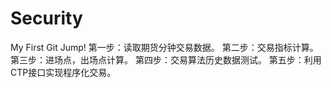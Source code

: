 # Security
My First Git Jump!
第一步：读取期货分钟交易数据。
第二步：交易指标计算。
第三步：进场点，出场点计算。
第四步：交易算法历史数据测试。
第五步：利用CTP接口实现程序化交易。
